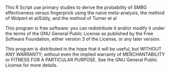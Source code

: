 This R Script use primary studies to derive the probability of SMBG    
effectiveness versus fingerprick using the naive meta-analysis,
the method of Wolpert et al/Eddy, and the method of Turner et al

This program is free software: you can redistribute it and/or modify
it under the terms of the GNU General Public License as published by
the Free Software Foundation, either version 3 of the License, or
any later version.

This program is distributed in the hope that it will be useful,
but WITHOUT ANY WARRANTY; without even the implied warranty of
MERCHANTABILITY or FITNESS FOR A PARTICULAR PURPOSE.  See the
GNU General Public License for more details.
